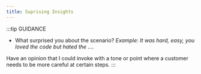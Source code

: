 ```yaml
---
title: Suprising Insights
---
```


:::tip GUIDANCE

- What surprised you about the scenario? _Example: It was hard, easy, you loved the code but hated the ...._

Have an opinion that I could invoke with a tone or point where a customer needs to be more careful at certain steps.
:::
